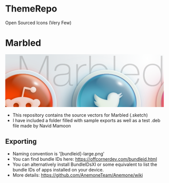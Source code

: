 # ThemeRepo
Open Sourced Icons (Very Few)
# Marbled

<img src='image-marbled.png'/>

- This repository contains the source vectors for Marbled (.sketch) 
- I have included a folder filled with sample exports as well as a test .deb file made by Navid Mamoon

## Exporting
- Naming convention is '[bundleid]-large.png'
- You can find bundle IDs here: https://offcornerdev.com/bundleid.html
- You can alternatively install BundleIDsXI or some equivalent to list the bundle IDs of apps installed on your device.
- More details: https://github.com/AnemoneTeam/Anemone/wiki
